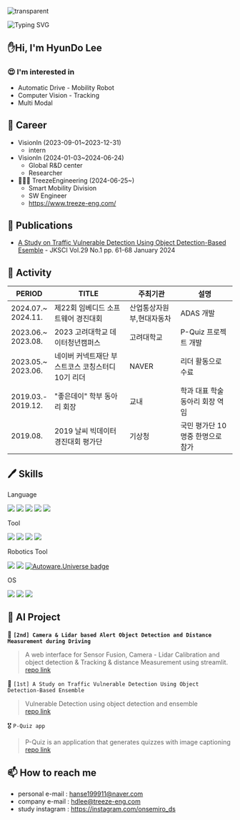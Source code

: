 ![transparent](https://capsule-render.vercel.app/api?type=transparent&fontColor=2c2ff5&text=hyundo's%20AI%20Story&height=150&fontSize=60&desc=AutoDrive%20Mobility%20computervision&descAlignY=75&descAlign=60)

![Typing SVG](https://readme-typing-svg.demolab.com/?lines=Auto+drive+|+computer+vision;Mobility+Robot+|+Tracking)

## ✋Hi, I'm HyunDo Lee
### 😍 I'm interested in
  - Automatic Drive - Mobility Robot
  - Computer Vision - Tracking
  - Multi Modal

## 💼 Career
- VisionIn (2023-09-01~2023-12-31)
  - intern 
- VisionIn (2024-01-03~2024-06-24)
  - Global R&D center
  - Researcher
- 🧑🏻‍💻 TreezeEngineering (2024-06-25~)
  - Smart Mobility Division
  - SW Engineer
  - https://www.treeze-eng.com/

## 📝 Publications
- [A Study on Traffic Vulnerable Detection Using Object Detection-Based Esemble](http://www.ibookkorea.net/Viewer/KSCI_29_01) - JKSCI Vol.29 No.1 pp. 61-68 January 2024

## 🏅 Activity
|PERIOD|TITLE|주최기관|설명|
|---|---|---|---|
|2024.07.~<br>2024.11.|제22회 임베디드 소프트웨어 경진대회|산업통상자원부,현대자동차|ADAS 개발|
|2023.06.~<br>2023.08.|2023 고려대학교 데이터청년캠퍼스|고려대학교|P-Quiz 프로젝트 개발|
|2023.05.~<br>2023.06.|네이버 커넥트재단 부스트코스 코칭스터디 10기 리더|NAVER|리더 활동으로 수료|
|2019.03.-<br>2019.12.|"좋은데이" 학부 동아리 회장|교내|학과 대표 학술 동아리 회장 역임|
|2019.08.|2019 날씨 빅데이터 경진대회 평가단|기상청|국민 평가단 10명중 한명으로 참가|

## 🖊️ Skills

Language

<img src="https://img.shields.io/badge/-C++-000000?style=C++&logo=c%2B%2B&logoColor=white"> <img src="https://img.shields.io/badge/Python-3776AB?style=flat&logo=Python&logoColor=white"/> <img src="https://img.shields.io/badge/Dart-0175C2?style=flat&logo=dart&logoColor=white"/> <img src="https://img.shields.io/badge/R-276DC3?style=flat&logo=R&logoColor=white"/> <img src="https://img.shields.io/badge/flutter-02569B?style=flat&logo=flutter&logoColor=white"> 

Tool

<img src="https://img.shields.io/badge/Docker-2496ED?style=flat&logo=Docker&logoColor=white"/>  <img src="https://img.shields.io/badge/Jupyter-F37626?style=flat&logo=Jupyter&logoColor=white"/> <img src="https://img.shields.io/badge/Visual Studio Code-007ACC?style=flat&logo=Visual Studio Code&logoColor=white"/> <img src="https://img.shields.io/badge/Visual Studio-5C2D91?style=flat&logo=Visual Studio&logoColor=white"/>

Robotics Tool

<img src="https://img.shields.io/badge/ros-noetic?style=flat&logo=ros&logoColor=black"/> <img src="https://img.shields.io/badge/ros2-foxy?style=flat&logo=ros&logoColor=black"/> [![Autoware.Universe badge](https://img.shields.io/badge/Autoware-Universe-blue.svg)](https://www.autoware.Universe)

OS

<img src="https://img.shields.io/badge/mac%20os-000000?style=flat&logo=apple&logoColor=white"/> <img src="https://img.shields.io/badge/linux-FCC624?style=flat&logo=linux&logoColor=black"> <img src="https://img.shields.io/badge/Windows-0078D4?style=flat&logo=Windows&logoColor=black"> 

## 📒 AI Project
🥈 **`[2nd] Camera & Lidar based Alert Object Detection and Distance Measurement during Driving`**
> A web interface for Sensor Fusion, Camera - Lidar Calibration and object detection & Tracking & distance Measurement using streamlit.\
> [repo link](https://github.com/onsemiro11/-Camera-and-Lidar-based-Alert-Object-Detection-and-Distance-Measurement-during-Driving)

🥇 `[1st] A Study on Traffic Vulnerable Detection Using Object Detection-Based Ensemble`
> Vulnerable Detection using object detection and ensemble\
> [repo link](https://github.com/onsemiro11/A-Study-on-Traffic-Vulnerable-Detection-Using-Object-Detection-Based-Ensemble/tree/main)

🎖️ `P-Quiz app`
> P-Quiz is an application that generates quizzes with image captioning\
> [repo link](https://github.com/onsemiro11/P-Quiz_APP_image_captioning)

## 📫 How to reach me
- personal e-mail : hanse199911@naver.com
- company e-mail : hdlee@treeze-eng.com
- study instagram : https://instagram.com/onsemiro_ds
